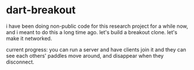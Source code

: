 dart-breakout
=============

i have been doing non-public code for this research project for a while now, and i meant to do this a long time ago. let's build a breakout clone. let's make it networked.

current progress: you can run a server and have clients join it and they can see each others' paddles move around, and disappear when they disconnect.
